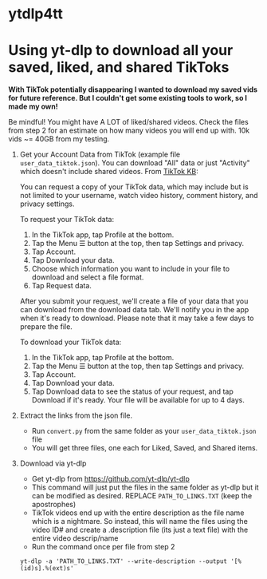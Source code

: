 # ytdlp4tt

<h1>Using yt-dlp to download all your saved, liked, and shared TikToks</h1>

**With TikTok potentially disappearing I wanted to download my saved vids for future reference. But I couldn't get some existing tools to work, so I made my own!**

Be mindful! You might have A LOT of liked/shared videos. Check the files from step 2 for an estimate on how many videos you will end up with. 10k vids ~= 40GB from my testing.

1. Get your Account Data from TikTok (example file `user_data_tiktok.json`). You can download "All" data or just "Activity" which doesn't include shared videos. From [TikTok KB](https://support.tiktok.com/en/account-and-privacy/personalized-ads-and-data/requesting-your-data):

    You can request a copy of your TikTok data, which may include but is not limited to your username, watch video history, comment history, and privacy settings.
    
    To request your TikTok data:
    1. In the TikTok app, tap Profile at the bottom.
    2. Tap the Menu ☰ button at the top, then tap Settings and privacy.
    3. Tap Account.
    4. Tap Download your data.
    5. Choose which information you want to include in your file to download and select a file format.
    6. Tap Request data.
    
    After you submit your request, we'll create a file of your data that you can download from the download data tab. We'll notify you in the app when it's ready to download. Please note that it may take a few days to prepare the file.
    
    To download your TikTok data:
    1. In the TikTok app, tap Profile at the bottom.
    2. Tap the Menu ☰ button at the top, then tap Settings and privacy.
    3. Tap Account.
    4. Tap Download your data.
    5. Tap Download data to see the status of your request, and tap Download if it's ready. Your file will be available for up to 4 days.
  

2. Extract the links from the json file.
   * Run `convert.py` from the same folder as your `user_data_tiktok.json` file
   * You will get three files, one each for Liked, Saved, and Shared items.
  
3. Download via yt-dlp
   * Get yt-dlp from <https://github.com/yt-dlp/yt-dlp>
   * This command will just put the files in the same folder as yt-dlp but it can be modified as desired. REPLACE `PATH_TO_LINKS.TXT` (keep the apostrophes)
   * TikTok videos end up with the entire description as the file name which is a nightmare. So instead, this will name the files using the video ID# and create a .description file (its just a text file) with the entire video descrip/name
   * Run the command once per file from step 2
   
   `yt-dlp -a 'PATH_TO_LINKS.TXT' --write-description --output '[%(id)s].%(ext)s'`
